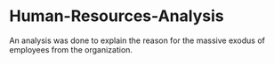 # Human-Resources-Analysis
An analysis was done to explain the reason for the massive exodus of employees from the organization. 
